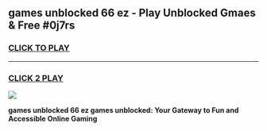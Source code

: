 
## games unblocked 66 ez - Play Unblocked Gmaes & Free #0j7rs
<h3>
<a href="https://premium.freeplayer.one?title=games_unblocked_66_ez&ref=01M">CLICK TO PLAY</a></h3>
<hr>

<h3>
<a href="https://premium.freeplayer.one?title=games_unblocked_66_ez&ref=01M">CLICK 2 PLAY</a>
  
</h3>

<a href="https://premium.freeplayer.one?title=games_unblocked_66_ez&ref=01M"><img src="https://clearcache.store/games.png"></a>


**games unblocked 66 ez games unblocked: Your Gateway to Fun and Accessible Online Gaming**
